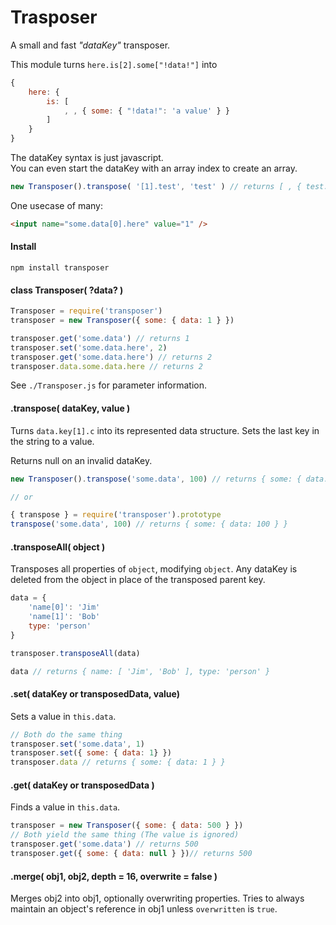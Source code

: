 # Trasposer
A small and fast *"dataKey"* transposer. 

This module turns `here.is[2].some["!data!"]` into
```js
{
	here: {
		is: [
			, , { some: { "!data!": 'a value' } }
		]
	}
}
```

The dataKey syntax is just javascript.  
You can even start the dataKey with an array index to create an array.
```js
new Transposer().transpose( '[1].test', 'test' ) // returns [ , { test: 'test' } ]
```

One usecase of many:
```html
<input name="some.data[0].here" value="1" />
```

#### Install
`npm install transposer`

#### class Transposer( ?data? )
```js
Transposer = require('transposer')
transposer = new Transposer({ some: { data: 1 } })

transposer.get('some.data') // returns 1
transposer.set('some.data.here', 2)
transposer.get('some.data.here') // returns 2
transposer.data.some.data.here // returns 2
```

See `./Transposer.js` for parameter information.

#### .transpose( dataKey, value )
Turns `data.key[1].c` into its represented data structure.
Sets the last key in the string to a value.

Returns null on an invalid dataKey.

```js
new Transposer().transpose('some.data', 100) // returns { some: { data: 100 } }

// or

{ transpose } = require('transposer').prototype
transpose('some.data', 100) // returns { some: { data: 100 } }
```

#### .transposeAll( object )
Transposes all properties of `object`, modifying `object`.
Any dataKey is deleted from the object in place of the transposed parent key.

```js
data = {
	'name[0]': 'Jim'
	'name[1]': 'Bob'
	type: 'person'
}

transposer.transposeAll(data)

data // returns { name: [ 'Jim', 'Bob' ], type: 'person' }
```

#### .set( dataKey or transposedData, value)
Sets a value in `this.data`.

```js
// Both do the same thing
transposer.set('some.data', 1)
transposer.set({ some: { data: 1} })
transposer.data // returns { some: { data: 1 } }
```

#### .get( dataKey or transposedData )
Finds a value in `this.data`.

```js
transposer = new Transposer({ some: { data: 500 } })
// Both yield the same thing (The value is ignored)
transposer.get('some.data') // returns 500
transposer.get({ some: { data: null } })// returns 500
```

#### .merge( obj1, obj2, depth = 16, overwrite = false )
Merges obj2 into obj1, optionally overwriting properties.
Tries to always maintain an object's reference in obj1 unless `overwritten` is `true`.
 